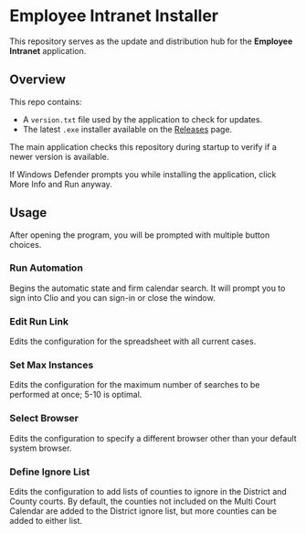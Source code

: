 # Employee Intranet Installer

This repository serves as the update and distribution hub for the **Employee Intranet** application.

## Overview

This repo contains:

- A `version.txt` file used by the application to check for updates.
- The latest `.exe` installer available on the [Releases](https://github.com/hjliss0628/employee-intranet/releases) page.

The main application checks this repository during startup to verify if a newer version is available.

If Windows Defender prompts you while installing the application, click More Info and Run anyway.

## Usage

After opening the program, you will be prompted with multiple button choices.

### Run Automation

Begins the automatic state and firm calendar search. It will prompt you to sign into Clio and you can sign-in or close the window.

### Edit Run Link

Edits the configuration for the spreadsheet with all current cases.

### Set Max Instances

Edits the configuration for the maximum number of searches to be performed at once; 5-10 is optimal.

### Select Browser

Edits the configuration to specify a different browser other than your default system browser.

### Define Ignore List

Edits the configuration to add lists of counties to ignore in the District and County courts. By default, the counties not included on the Multi Court Calendar are added to the District ignore list, but more counties can be added to either list.
